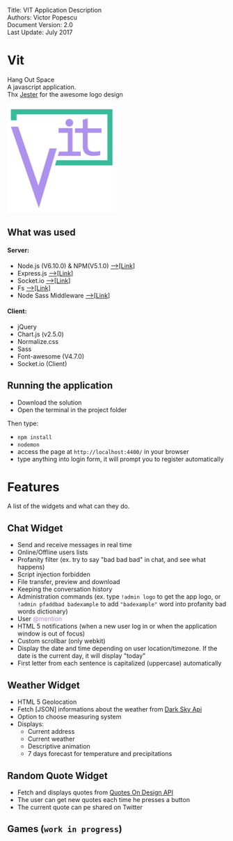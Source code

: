 Title:	 VIT Application Description  
Authors: Victor Popescu  
Document Version: 2.0  
Last Update: July 2017  

# Vit
Hang Out Space   
A javascript application.  
Thx <a href="https://github.com/jester6san" target="_blank">Jester</a> for the awesome logo design 


<img src="https://github.com/VicPopescu/Vit/blob/master/public/images/logo_5.png?raw=true" height= "250px" alt="logo"/>

## What was used
#### Server:
- Node.js (V6.10.0) & NPM(V5.1.0) <a href="https://nodejs.org/en/" target="_blank">-->[Link]</a>
- Express.js <a href="https://expressjs.com/" target="_blank">-->[Link]</a>
- Socket.io <a href="https://socket.io/" target="_blank">-->[Link]</a>
- Fs <a href="https://nodejs.org/api/fs.html" target="_blank">-->[Link]</a>
- Node Sass Middleware  <a href="https://github.com/sass/node-sass-middleware" target="_blank">-->[Link]</a> 

#### Client:
- jQuery
- Chart.js (v2.5.0)
- Normalize.css
- Sass
- Font-awesome (V4.7.0)
- Socket.io (Client)

## Running the application 
- Download the solution   
- Open the terminal in the project folder    

Then type:   
- `npm install`    
- `nodemon`   
- access the page at `http://localhost:4400/` in your browser   
- type anything into login form, it will prompt you to register automatically

# Features  
A list of the widgets and what can they do.   

## Chat Widget
- Send and receive messages in real time
- Online/Offline users lists
- Profanity filter (ex. try to say "bad bad bad" in chat, and see what happens)
- Script injection forbidden
- File transfer, preview and download
- Keeping the conversation history
- Administration commands (ex. type `!admin logo` to get the app logo, or `!admin pfaddbad badexample` to add `"badexample"` word into profanity bad words dictionary)
- User <span style="color:#AF87CF;">@mention</span>
- HTML 5 notifications (when a new user log in or when the application window is out of focus)  
- Custom scrollbar (only webkit)
- Display the date and time depending on user location/timezone. If the date is the current day, it will display "today"
- First letter from each sentence is capitalized (uppercase) automatically   

## Weather Widget  
- HTML 5 Geolocation
- Fetch [JSON] informations about the weather from [Dark Sky Api](https://darksky.net/dev/)
- Option to choose measuring system
- Displays: 
    - Current address
    - Current weather
    - Descriptive animation
    - 7 days forecast for temperature and precipitations

## Random Quote Widget  
- Fetch and displays quotes from [Quotes On Design API](https://quotesondesign.com/api-v4-0/)
- The user can get new quotes each time he presses a button
- The current quote can pe shared on Twitter

## Games (`work in progress`)